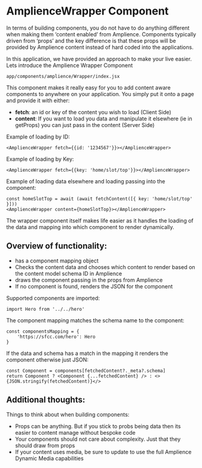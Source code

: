 # AmplienceWrapper Component

In terms of building components, you do not have to do anything different when making them ‘content enabled’ from Amplience. Components typically driven from ‘props’ and the key difference is that these props will be provided by Amplience content instead of hard coded into the applications.

In this application, we have provided an approach to make your live easier. Lets introduce the Amplience Wrapper Component

`app/components/amplience/Wrapper/index.jsx`

This component makes it really easy for you to add content aware components to anywhere on your application. You simply put it onto a page and provide it with either:

* **fetch**: an id or key of the content you wish to load (Client Side)
* **content**: If you want to load you data and manipulate it elsewhere (ie in getProps) you can just pass in the content (Server Side)

Example of loading by ID:
```
<AmplienceWrapper fetch={{id: '1234567'}}></AmplienceWrapper>
```

Example of loading by Key:
```
<AmplienceWrapper fetch={{key: 'home/slot/top'}}></AmplienceWrapper>
```
Example of loading data elsewhere and loading passing into the component:

```
const homeSlotTop = await (await fetchContent([{ key: 'home/slot/top' }]))
<AmplienceWrapper content={homeSlotTop}></AmplienceWrapper>
```

The wrapper component itself makes life easier as it handles the loading of the data and mapping into which component to render dynamically.

## Overview of functionality:

* has a component mapping object
* Checks the content data and chooses which content to render based on the content model schema ID in Amplience
* draws the component passing in the props from Amplience
* If no component is found, renders the JSON for the component

Supported components are imported:

`import Hero from '../../hero'`

The component mapping matches the schema name to the component:

```
const componentsMapping = {
    'https://sfcc.com/hero': Hero
}
```

If the data and schema has a match in the mapping it renders the component otherwise just JSON:

```
const Component = components[fetchedContent?._meta?.schema]
return Component ? <Component {...fetchedContent} /> : <>{JSON.stringify(fetchedContent)}</>
```

## Additional thoughts:

Things to think about when building components:

* Props can be anything. But if you stick to probs being data then its easier to content manage without bespoke code
* Your components should not care about complexity. Just that they should draw from props
* If your content uses media, be sure to update to use the full Amplience Dynamic Media capabilities